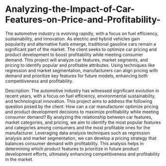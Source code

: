 # Analyzing-the-Impact-of-Car-Features-on-Price-and-Profitability-

The automotive industry is evolving rapidly, with a focus on fuel efficiency, sustainability, and innovation. As electric and hybrid vehicles gain popularity and alternative fuels emerge, traditional gasoline cars remain a significant part of the market. The client seeks to optimize car pricing and product development to boost profitability while meeting consumer demand.
This project will analyze car features, market segments, and pricing to identify popular and profitable attributes. Using techniques like regression and market segmentation, manufacturers can align pricing with demand and prioritize key features for future models, enhancing both competitiveness and profitability.

Description: The automotive industry has witnessed significant evolution in recent years, with a focus on fuel efficiency, environmental sustainability, and technological innovation. This project aims to address the following question posed by the client: How can a car manufacturer optimize pricing and product development decisions to maximize profitability while meeting consumer demand?
By analyzing the relationship between car features, market categories, and pricing, we aim to identify the most popular features and categories among consumers and the most profitable ones for the manufacturer. Leveraging data analysis techniques such as regression analysis and market segmentation, we can develop a pricing strategy that balances consumer demand with profitability. This analysis helps in determining which product features to prioritize in future product development efforts, ultimately enhancing competitiveness and profitability in the market.
